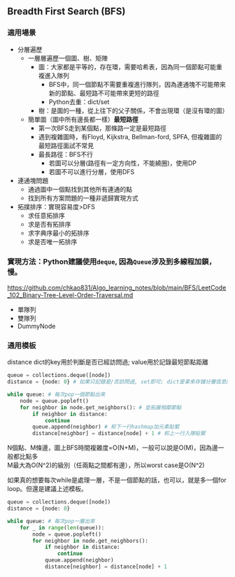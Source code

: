 ## Breadth First Search (BFS)
### 適用場景
- 分層遍歷
  - 一層層遍歷一個圖、樹、矩陣
    - 圖：大家都是平等的，存在環，需要哈希表，因為同一個節點可能重複進入隊列
      - BFS中，同一個節點不需要重複進行隊列，因為連通塊不可能帶來新的節點、最短路不可能帶來更短的路徑
      - Python去重：dict/set 
    - 樹：是圖的一種，從上往下的父子關係，不會出現環（是沒有環的圖）
  - 簡單圖（圖中所有邊長都一樣）**最短路徑**
    - 第一次BFS走到某個點，那條路一定是最短路徑 
    - 遇到複雜圖時，有Floyd, Kijkstra, Bellman-ford, SPFA, 但複雜圖的最短路徑面試不常見
    - 最長路徑：BFS不行
      - 若圖可以分層(路徑有一定方向性，不能繞圈)，使用DP
      - 若圖不可以進行分層，使用DFS
- 連通塊問題
  - 通過圖中一個點找到其他所有連通的點
  - 找到所有方案問題的一種非遞歸實現方式 
- 拓撲排序：實現容易度>DFS 
  - 求任意拓排序
  - 求是否有拓排序
  - 求字典序最小的拓排序
  - 求是否唯一拓排序
### 實現方法：Python建議使用`deque`, 因為`Queue`涉及到多線程加鎖，慢。
https://github.com/chkao831/Algo_learning_notes/blob/main/BFS/LeetCode_102_Binary-Tree-Level-Order-Traversal.md
- 單隊列
- 雙隊列
- DummyNode
### 通用模板
distance dict的key用於判斷是否已經訪問過; value用於記錄最短節點距離
```python
queue = collections.deque([node])
distance = {node: 0} # 如果只記錄是/否訪問過, set即可; dict是拿來存儲分層信息的

while queue: # 每次pop一個節點出來
    node = queue.popleft()
    for neighbor in node.get_neighbors(): # 並拓展相鄰節點
        if neighbor in distance:
            continue
        queue.append(neighbor) # 和下一行hashmap加元素貼緊
        distance[neighbor] = distance[node] + 1 # 和上一行入隊貼緊
```
N個點、M條邊，圖上BFS時間複雜度=O(N+M)，一般可以說是O(M)，因為邊一般都比點多\
M最大為O(N^2)的級別（任兩點之間都有邊），所以worst case是O(N^2)

如果真的想要每次while是處理一層，不是一個節點的話，也可以，就是多一個for loop。但還是建議上述模板。
```python
queue = collections.deque([node])
distance = {node: 0}

while queue: # 每次pop一層出來
    for _ in range(len(queue)):
        node = queue.popleft()
        for neighbor in node.get_neighbors():
            if neighbor in distance:
                continue
            queue.append(neighbor)
            distance[neighbor] = distance[node] + 1
```
